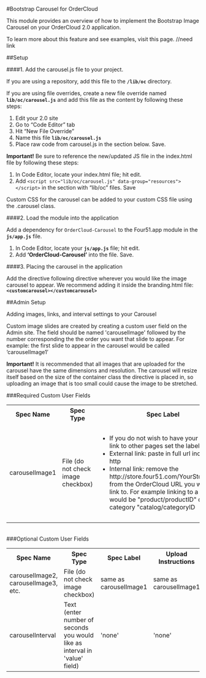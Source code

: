 #Bootstrap Carousel for OrderCloud

This module provides an overview of how to implement the Bootstrap Image Carousel on your OrderCloud 2.0 application.

To learn more about this feature and see examples, visit this page. //need link

##Setup

####1. Add the carousel.js file to your project.

If you are using a repository, add this file to the **`/lib/oc`** directory.

If you are using file overrides, create a new file override named **`lib/oc/carousel.js`** and add this file as the content by following these steps:

1. Edit your 2.0 site
2. Go to “Code Editor” tab
3. Hit “New File Override”
4. Name this file **`lib/oc/carousel.js`**
5. Place raw code from carousel.js in the section below. Save.

**Important!** Be sure to reference the new/updated JS file in the index.html file by following these steps:

1. In Code Editor, locate your index.html file; hit edit.
2. Add `<script src="lib/oc/carousel.js" data-group="resources"></script>` in the section with “lib/oc” files. Save

Custom CSS for the carousel can be added to your custom CSS file using the .carousel class.

####2. Load the module into the application

Add a dependency for `OrderCloud-Carousel` to the Four51.app module in the **`js/app.js`** file.
1. In Code Editor, locate your **`js/app.js`** file; hit edit.
2. Add **‘OrderCloud-Carousel’** into the file. Save.

####3. Placing the carousel in the application

Add the directive following directive wherever you would like the image carousel to appear. We recommend adding it inside the branding.html file: **`<customcarousel></customcarousel>`**

##Admin Setup

Adding images, links, and interval settings to your Carousel

Custom image slides are created by creating a custom user field on the Admin site. The field should be named 'carouselImage' followed by the number corresponding the the order you want that slide to appear. For example: the first slide to appear in the carousel would be called ‘carouselImage1’

**Important!** It is recommended that all images that are uploaded for the carousel have the same dimensions and resolution. The carousel will resize itself based on the size of the container class the directive is placed in, so uploading an image that is too small could cause the image to be stretched.

###Required Custom User Fields

<table>
    <tr>
        <th>Spec Name</th>
        <th>Spec Type</th>
        <th>Spec Label</th>
        <th>Upload Instructions</th>
        <th>Description</th>
    </tr>
    <tr>
        <td>
         carouselImage1
        </td>
        <td>File (do not check image checkbox)</td>
        <td>
            <ul>
                <li>
                    If you do not wish to have your images link to other pages set the label to ’none’
                </li>
                <li>
                    External link: paste in full url including http
                </li>
                <li>
                    Internal link: remove the http://store.four51.com/YourStoreName/ from the OrderCloud URL you wish to link to. For example linking to a product would be "product/productID" or to a category "catalog/categoryID
                </li>
            </ul>
        </td>
        <td>
            <ul>
                <li>Any text included in the Upload Instructions box will be displayed on top of the slide.</li>
                <li>For no text write 'none'</li>
            </ul>
        </td>
        <td>Sets first slide in carousel</td>
    </tr>
</table>

</br>
###Optional Custom User Fields

<table>
    <tr>
        <th>Spec Name</th>
        <th>Spec Type</th>
        <th>Spec Label</th>
        <th>Upload Instructions</th>
        <th>Description</th>
    </tr>
    <tr>
        <td>
            carouselImage2, carouselImage3, etc.
        </td>
    <td>File (do not check image checkbox)</td>
        <td>same as carouselImage1</td>
        <td>same as carouselImage1</td>
        <td>Sets subsequent slides in carousel</td>
    </tr>
    <tr>
        <td>
                    carouselInterval
        </td>
        <td>Text (enter number of seconds you would like as interval in 'value' field)</td>
        <td>'none'</td>
        <td>'none'</td>
        <td>
        Sets Interval for Slide rotation. Default is 5 seconds. Setting to 0 will prevent rotation.
        </td>
    </tr>
</table>
